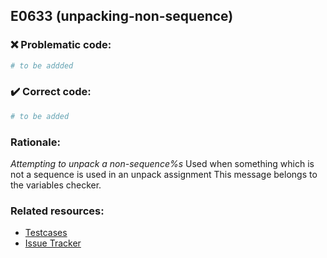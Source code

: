 ## E0633 (unpacking-non-sequence)

### :x: Problematic code:

```python
# to be addded
```

### :heavy_check_mark: Correct code:

```python
# to be added
```

### Rationale:

 *Attempting to unpack a non-sequence%s*
  Used when something which is not a sequence is used in an unpack assignment
  This message belongs to the variables checker.



### Related resources:

- [Testcases](#)
- [Issue Tracker](https://github.com/PyCQA/pylint/issues?q=is%3Aissue+%22unpacking-non-sequence%22+OR+%22E0633%22)
